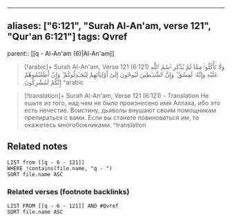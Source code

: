 
---
aliases: ["6:121", "Surah Al-An'am, verse 121", "Qur'an 6:121"]
tags: Qvref
---

parent:: [[q - Al-An'am (6)|Al-An'am]]

> [!arabic]+ Surah Al-An'am, Verse 121 (6:121)
> <span class="quran-arabic">وَلَا تَأْكُلُوا۟ مِمَّا لَمْ يُذْكَرِ ٱسْمُ ٱللَّهِ عَلَيْهِ وَإِنَّهُۥ لَفِسْقٌ ۗ وَإِنَّ ٱلشَّيَـٰطِينَ لَيُوحُونَ إِلَىٰٓ أَوْلِيَآئِهِمْ لِيُجَـٰدِلُوكُمْ ۖ وَإِنْ أَطَعْتُمُوهُمْ إِنَّكُمْ لَمُشْرِكُونَ</span>
^arabic

> [!translation]+ Surah Al-An'am, Verse 121 (6:121) - Translation
> Не ешьте из того, над чем не было произнесено имя Аллаха, ибо это есть нечестие. Воистину, дьяволы внушают своим помощникам препираться с вами. Если вы станете повиноваться им, то окажетесь многобожниками.
^translation



## Related notes
```dataview
LIST from [[q - 6 - 121]]
WHERE !contains(file.name, "q - ")
SORT file.name ASC
```

### Related verses (footnote backlinks)
```dataview
LIST FROM [[q - 6 - 121]] AND #Qvref
SORT file.name ASC
```

